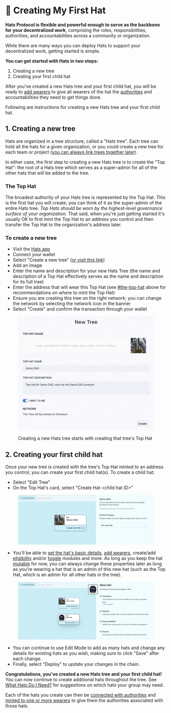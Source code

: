 # 🎩 Creating My First Hat

**Hats Protocol is flexible and powerful enough to serve as the backbone for your decentralized work**, comprising the roles, responsibilities, authorities, and accountabilities across a community or organization.&#x20;

While there are many ways you can deploy Hats to support your decentralized work, getting started is simple.

**You can get started with Hats in two steps:**

1. Creating a new tree
2. Creating your first child hat

After you've created a new Hats tree and your first child hat, you will be ready to [add wearers](adding-wearers.md) to give all wearers of the hat the [authorities](connecting-hats-w-authorities-and-responsibilities/) and accountabilities they need to get things done.

Following are instructions for creating a new Hats tree and your first child hat.

## 1. Creating a new tree

Hats are organized in a tree structure, called a "Hats tree". Each tree can hold all the hats for a given organization, or you could create a new tree for each team or project ([you can always link trees together later](linking-trees-together.md)).

In either case, the first step to creating a new Hats tree is to create the "Top Hat": the root of a Hats tree which serves as a super-admin for all of the other hats that will be added to the tree.

### **The Top Hat**

The broadest authority of your Hats tree is represented by the Top Hat. This is the first hat you will create; you can think of it as the super-admin of the entire Hats tree. _Top Hats should be worn by the highest-level governance surface of your organization._ That said, when you're just getting started it's usually OK to first mint the Top Hat to an address you control and then transfer the Top Hat to the organization's address later.

### **To create a new tree**

* Visit the [Hats app](https://app.hatsprotocol.xyz)
* Connect your wallet
* Select "Create a new tree" ([or visit this link](https://app.hatsprotocol.xyz/trees/new))
* Add an image
* Enter the name and description for your new Hats Tree (the name and description of a Top Hat effectively serves as the name and description for its full tree)
* Enter the address that will wear this Top Hat (see [#the-top-hat](creating-my-first-hat.md#the-top-hat "mention") above for recommendations on where to mint the Top Hat)
* Ensure you are creating this tree on the right network; you can change the network by selecting the network icon in the banner
* Select "Create" and confirm the transaction through your wallet

<figure><img src="../.gitbook/assets/Screenshot 2023-07-13 at 1.09.04 AM.png" alt=""><figcaption><p>Creating a new Hats tree starts with creating that tree's Top Hat</p></figcaption></figure>

## **2. Creating your first child hat**

Once your new tree is created with the tree's Top Hat minted to an address you control, you can create your first child hat(s). To create a child hat:

* Select "Edit Tree"
* On the Top Hat's card, select "Create Hat \<child hat ID>"

<figure><img src="../.gitbook/assets/Create Hat.png" alt=""><figcaption></figcaption></figure>

* You'll be able to [set the hat's basic details](setting-a-hats-basic-properties.md), [add wearers](adding-wearers.md), create/add [eligibility](revocation-and-eligibility-requirements-for-wearers.md) and/or [toggle](deactivating-and-reactivating-hats.md) modules and more. As long as you keep the hat [mutable](setting-a-hats-basic-properties.md#editable-mutability) for now, you can always change these properties later as long as you're wearing a hat that is an admin of this new hat (such as the Top Hat, which is an admin for all other hats in the tree).&#x20;

<figure><img src="../.gitbook/assets/New Hat Details.png" alt=""><figcaption></figcaption></figure>

* You can continue to use Edit Mode to add as many hats and change any details for existing hats as you wish, making sure to click "Save" after each change.
* Finally, select "Deploy" to update your changes in the chain.

**Congratulations, you've created a new Hats tree and your first child hat!** You can now continue to create additional hats throughout the tree. See [What Hats Do I Need?](what-hats-do-i-need.md) for suggestions on which hats your group may need.

Each of the hats you create can then be [connected with authorities](connecting-hats-w-authorities-and-responsibilities/) and [minted to one or more wearers](adding-wearers.md) to give them the authorities associated with those hats.&#x20;

